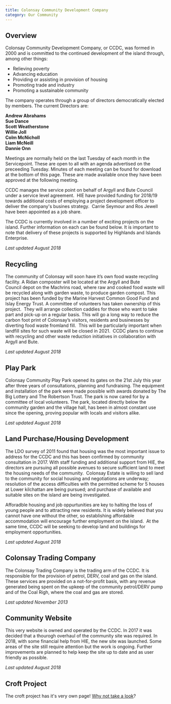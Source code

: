 ```yaml
---
title: Colonsay Community Development Company
category: Our Community
---
```


## Overview
Colonsay Community Development Company, or CCDC, was formed in 2000 and is committed to the continued development of the island through, among other things:

- Relieving poverty
- Advancing education
- Providing or assisting in provision of housing
- Promoting trade and industry
- Promoting a sustainable community

The company operates through a group of directors democratically elected by members. The current Directors are:

**Andrew Abrahams<br />Sue Dance<br />Scott Weatherstone<br />Willie Joll<br />Colm McNicholl<br />Liam McNeill<br />Dannie Onn**

Meetings are normally held on the last Tuesday of each month in the Servicepoint. These are open to all with an agenda advertised on the preceeding Tuesday. Minutes of each meeting can be found for download at the bottom of this page. These are made available once they have been approved at the following meeting.

CCDC manages the service point on behalf of Argyll and Bute Council under a service level agreement.  HIE have provided funding for 2018/19 towards additional costs of employing a project development officer to deliver the company's busines strategy.  Carrie Seymour and Ros Jewell have been appointed as a job share.

The CCDC is currently involved in a number of exciting projects on the island. Further information on each can be found below. It is important to note that delivery of these projects is supported by Highlands and Islands Enterprise.

*Last updated August 2018*

## Recycling

The community of Colonsay will soon have it’s own food waste recycling facility. A Ridan composter will be located at the Argyll and Bute Council depot on the Machrins road, where raw and cooked food waste will be recycled along with garden waste, to produce garden compost. This project has been funded by the Marine Harvest Common Good Fund and Islay Energy Trust. A committee of volunteers has taken ownership of this project.  They will arrange collection caddies for those who want to take part and pick-up on a regular basis. This will go a long way to reduce the carbon foot print of Colonsay’s visitors, residents and businesses by diverting food waste fromland fill.  This will be particularly important when landfill sites for such waste will be closed in 2021.  CCDC plans to continue with recycling and other waste reduction initiatives in collaboration with Argyll and Bute.

*Last updated August 2018*

## Play Park

Colonsay Community Play Park opened its gates on the 21st July this year after three years of consultations, planning and fundraising. The equipment and installation of the park were made possible with awards donated by The Big Lottery and The Robertson Trust. The park is now cared for by a committee of local volunteers. The park, located directly below the community garden and the village hall, has been in almost constant use since the opening, proving popular with locals and visitors alike.

*Last updated August 2018*

## Land Purchase/Housing Development

The LDO survey of 2011 found that housing was the most important issue to address for the CCDC and this has been confirmed by community consultation in 2017. With staff funding and additional support from HIE, the directors are pursuing all possible avenues to secure sufficient land to meet the housing needs of the community.  Colonsay Estate is willing to sell land to the community for social housing and negotiations are underway; resolution of the access difficulties with the permitted scheme for 5 houses at Lower kilchattan are being pursued; and purchase of available and suitable sites on the island are being investigated.

Afforadble housing and job oppurtunities are key to halting the loss of young people and to attracting new residents. It is widely believed that you cannot have one without the other, so establishing affordable accommodation will encourage further employment on the island.  At the same time, CCDC will be seeking to develop land and buildings for employment opportunities.

*Last updated August 2018*

## Colonsay Trading Company

The Colonsay Trading Company is the trading arm of the CCDC. It is responsible for the provision of petrol, DERV, coal and gas on the island. These services are provided on a not-for-profit basis, with any revenue generated being spent on the upkeep of the community petrol/DERV pump and of the Coal Righ, where the coal and gas are stored.

*Last updated November 2013*

## Community Website

This very website is owned and operated by the CCDC. In 2017 it was decided that a thourogh overhaul of the community site was required. In 2018, with some financial help from HIE, the new site was launched. Some areas of the site still require attention but the work is ongoing. Further improvements are planned to help keep the site up to date and as user friendly as possible.

*Last updated August 2018*

## Croft Project
The croft project has it's very own page! <a href="{{ site.url }}{{ site.baseurl }}/our-community/crofting-projects">Why not take a look</a>?